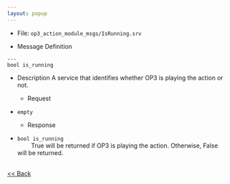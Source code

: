 ```yaml
---
layout: popup
---
```


- File: `op3_action_module_msgs/IsRunning.srv`

- Message Definition
 ```
 ---
 bool is_running
 ```

- Description
A service that identifies whether OP3 is playing the action or not.  

  - Request  
* `empty`   

  - Response
* `bool is_running`   
&emsp;&emsp; True will be returned if OP3 is playing the action. Otherwise, False will be returned.   


<br>[&lt;&lt; Back](op3_action_module_msgs.md)
